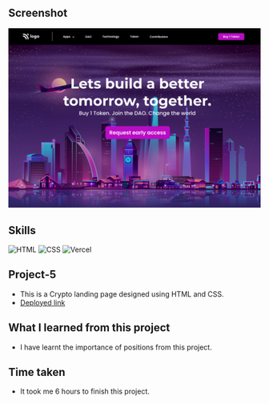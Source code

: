 ## Screenshot
![Project screenshot](./5.png)

## Skills
![HTML](https://img.shields.io/badge/HTML5-E34F26?style=for-the-badge&logo=html5&logoColor=white) 
![CSS](https://img.shields.io/badge/CSS3-1572B6?style=for-the-badge&logo=css3&logoColor=white)
![Vercel](https://img.shields.io/badge/Vercel-000000?style=for-the-badge&logo=vercel&logoColor=white) 

## Project-5
- This is a Crypto landing page designed using HTML and CSS.
- [Deployed link](https://robin-project-5.vercel.app/)

## What I learned from this project
- I have learnt the importance of positions from this project.

## Time taken
- It took me 6 hours to finish this project.